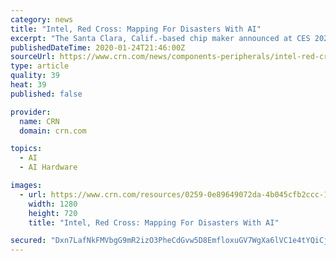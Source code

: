 ```yaml
---
category: news
title: "Intel, Red Cross: Mapping For Disasters With AI"
excerpt: "The Santa Clara, Calif.-based chip maker announced at CES 2020 the collaboration is using artificial intelligence to help identify previously unmapped bridges, roads and cities on satellite images of developing regions such as Uganda. Intel’s AI Platforms Group Product Manager Matt Beale told CRN, “Unfortunately, while a place like the ..."
publishedDateTime: 2020-01-24T21:46:00Z
sourceUrl: https://www.crn.com/news/components-peripherals/intel-red-cross-mapping-for-disasters-with-ai
type: article
quality: 39
heat: 39
published: false

provider:
  name: CRN
  domain: crn.com

topics:
  - AI
  - AI Hardware

images:
  - url: https://www.crn.com/resources/0259-0e89649072da-4b045cfb2ccc-1000/intel_red_cross_turning_to_ai_when_disaster_strikes.jpeg
    width: 1280
    height: 720
    title: "Intel, Red Cross: Mapping For Disasters With AI"

secured: "Dxn7LafNkFMVbgG9mR2izO3PheCdGvw5D8EmfloxuGV7WgXa6lVC1e4tYQiCjHBF8cixSeWrd1Cf66id2bbC3JYFH802uTYzFHR4yzyAkYluo4owObM38J5TjDUFN3n8zcN7zm2As5H3lBDL1bgmf6yicZnukX/Qc8sFeyb8QCp7UT0KfQVRxoISQO3U/egMFWmIotUXuI8eSr7KjVXje9JWApgj4hZJsiMwoGFywKf5lNeKfcDiDrGr2s3v7sYgSRNdr29PHCsY8SFxmzrRG0QlrsBgq58vNh22b3m6e50w5sf2jIugtc8DxLPNq1Wz;zuV2XYb4642PxUDB5JNkfg=="
---
```


